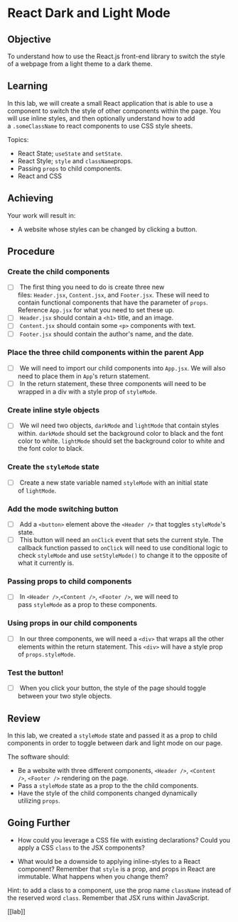 # React Dark and Light Mode 

## Objective

To understand how to use the React.js front-end library to switch the style of a webpage from a light theme to a dark theme.

## Learning

In this lab, we will create a small React application that is able to use a component to switch the style of other components within the page. You will use inline styles, and then optionally understand how to add a `.someClassName` to react components to use CSS style sheets.

Topics:

- React State; `useState` and `setState`.
- React Style; `style` and `className`props.
- Passing `props` to child components.
- React and CSS

## Achieving

Your work will result in:

- A website whose styles can be changed by clicking a button.

## Procedure

### Create the child components

- [ ]  The first thing you need to do is create three new files: `Header.jsx`, `Content.jsx`, and `Footer.jsx`. These will need to contain functional components that have the parameter of `props`. Reference `App.jsx` for what you need to set these up.
- [ ]  `Header.jsx` should contain a `<h1>` title, and an image.
- [ ]  `Content.jsx` should contain some `<p>` components with text.
- [ ]  `Footer.jsx` should contain the author's name, and the date.

### Place the three child components within the parent App

- [ ]  We will need to import our child components into `App.jsx`. We will also need to place them in `App`'s return statement.
- [ ]  In the return statement, these three components will need to be wrapped in a div with a style prop of `styleMode`.

### Create inline style objects

- [ ]  We wil need two objects, `darkMode` and `lightMode` that contain styles within.&nbsp;`darkMode`&nbsp;should set the background color to black and the font color to white.&nbsp;`lightMode`&nbsp;should set the background color to white and the font color to black.

### Create the `styleMode` state

- [ ]  Create a new state variable named `styleMode` with an initial state of `lightMode`.

### Add the mode switching button

- [ ]  Add a `<button>` element above the `<Header />` that toggles `styleMode`'s state.
- [ ]  This button will need an `onClick` event that sets the current style. The callback function passed to `onClick` will need to use conditional logic to check `styleMode` and use `setStyleMode()` to change it to the opposite of what it currently is.

### Passing props to child components

- [ ]  In `<Header />`,`<Content />`, `<Footer />`, we will need to pass `styleMode` as a prop to these components.

<Example exampleProp = {exampleProp} />

### Using props in our child components

- [ ]  In our three components, we will need a `<div>` that wraps all the other elements within the return statement. This `<div>` will have a style prop of `props.styleMode`.

### Test the button!

- [ ]  When you click your button, the style of the page should toggle between your two style objects.

## Review

In this lab, we created a `styleMode` state and passed it as a prop to child components in order to toggle between dark and light mode on our page.

The software should:

- Be a website with three different components, `<Header />`, `<Content />`, `<Footer />` rendering on the page.
- Pass a `styleMode` state as a prop to the the child components.
- Have the style of the child components changed dynamically utilizing `props`.

## Going Further

- How could you leverage a CSS file with existing declarations? Could you apply a CSS `class` to the JSX components?
    
- What would be a downside to applying inline-styles to a React component? Remember that `style` is a prop, and props in React are immutable. What happens when you change them?
    

Hint: to add a class to a component, use the prop name `className` instead of the reserved word `class`. Remember that JSX runs within JavaScript.

[[lab]]